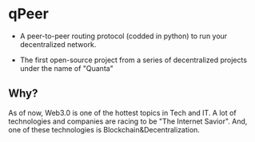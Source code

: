 # qPeer
- A peer-to-peer routing protocol (codded in python) to run your decentralized network.

- The first open-source project from a series of decentralized projects under the name of "Quanta"

## Why?
As of now, Web3.0 is one of the hottest topics in Tech and IT. A lot of technologies and companies are racing to be "The Internet Savior".
And, one of these technologies is Blockchain&Decentralization.  
